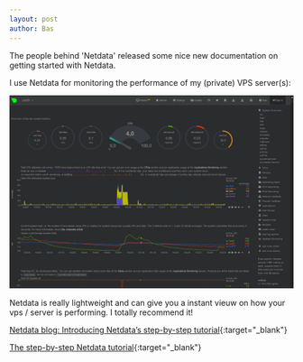 ```yaml
---
layout: post
author: Bas
---
```

The people behind 'Netdata' released some nice new documentation on getting started with Netdata.

I use Netdata for monitoring the performance of my (private) VPS server(s):  

![image](/assets/images/netdata.png)

Netdata is really lightweight and can give you a instant vieuw on how your vps / server is performing. I totally recommend it!

[Netdata blog: Introducing Netdata’s step-by-step tutorial](https://blog.netdata.cloud/posts/step-by-step-tutorial/){:target="_blank"} 

[The step-by-step Netdata tutorial](https://docs.netdata.cloud/docs/step-by-step/step-00/){:target="_blank"}

